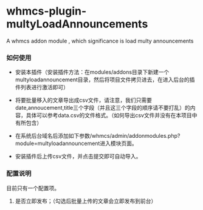 # whmcs-plugin-multyLoadAnnouncements
A whmcs addon module , which significance is load multy announcements

### 如何使用
* 安装本插件（安装插件方法：在modules/addons目录下新建一个multyloadannouncement目录，然后将项目文件拷贝进去，在进入后台的插件列表进行激活即可）

* 将要批量移入的文章导出成csv文件，请注意，我们只需要date,annoucement,title三个字段（并且这三个字段的顺序请不要打乱）的内容，具体可以参考data.csv的文件格式。（如何导出csv文件并没有在本项目中有所包含）

* 在系统后台域名后添加如下参数/whmcs/admin/addonmodules.php?module=multyloadannouncement进入模块页面。

* 安装插件后上传csv文件，并点击提交即可自动导入。

### 配置说明

目前只有一个配置项。

1. 是否立即发布；（勾选后批量上传的文章会立即发布到前台）

